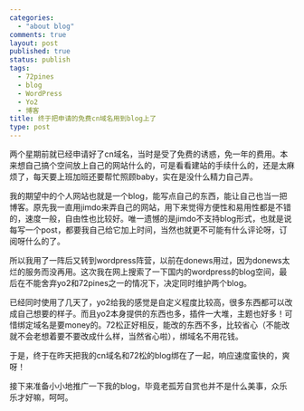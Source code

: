 ```yaml
--- 
categories: 
  - "about blog"
comments: true
layout: post
published: true
status: publish
tags: 
  - 72pines
  - blog
  - WordPress
  - Yo2
  - 博客
title: 终于把申请的免费cn域名用到blog上了
type: post
---
```

两个星期前就已经申请好了cn域名，当时是受了免费的诱惑，免一年的费用。本来想自己搞个空间放上自己的网站什么的，可是看看建站的手续什么的，还是太麻烦了，每天要上班加班还要帮忙照顾baby，实在是没什么精力自己弄。

我的期望中的个人网站也就是一个blog，能写点自己的东西，能让自己也当一把博客。原先我一直用jimdo来弄自己的网站，用下来觉得方便性和易用性都是不错的，速度一般，自由性也比较好。唯一遗憾的是jimdo不支持blog形式，也就是说每写一个post，都要我自己给它加上时间，当然也就更不可能有什么评论呀，订阅呀什么的了。

所以我用了一阵后又转到wordpress阵营，以前在donews用过，因为donews太烂的服务而没再用。这次我在网上搜索了一下国内的wordpress的blog空间，最后在不能舍弃yo2和72pines之一的情况下，决定同时维护两个blog。

已经同时使用了几天了，yo2给我的感觉是自定义程度比较高，很多东西都可以改成自己想要的样子。而且yo2本身提供的东西也多，插件一大堆，主题也好多！可惜绑定域名是要money的。72松正好相反，能改的东西不多，比较省心（不能改就不会老想着要不要改成什么样，当然省心啦），绑域名不用花钱。

于是，终于在昨天把我的cn域名和72松的blog绑在了一起，响应速度蛮快的，爽呀！

接下来准备小小地推广一下我的blog，毕竟老孤芳自赏也并不是什么美事，众乐乐才好嘛，呵呵。
